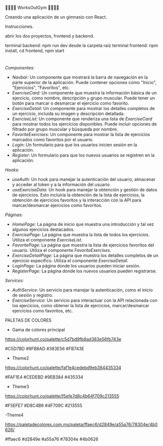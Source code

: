 🏋️‍♀️🏋️‍♀️ WorksOutGym 🏋️‍♀️🏋️‍♀️

Creando una aplicación de un gimnasio con React.

Instrucciones.

abrir los dos proyectos, frontend y backend.

terminal backend: npm run dev desde la carpeta raiz
terminal frontend: npm install, cd frontend, npm start

#

_Componentes:_

- _Navbar:_ Un componente que mostrará la barra de navegación en la parte superior de la aplicación. Puede contener opciones como "Inicio", "Ejercicios", "Favoritos", etc.
- _ExerciseCard:_ Un componente que muestra la información básica de un ejercicio, como nombre, descripción y grupo muscular. Puede tener un botón para marcar o desmarcar el ejercicio como favorito.
- _ExerciseDetail:_ Un componente para mostrar los detalles completos de un ejercicio, incluida su imagen y descripción detallada.
- _ExerciseList:_ Un componente que renderiza una lista de _ExerciseCard_ para mostrar todos los ejercicios disponibles. Puede incluir opciones de filtrado por grupo muscular y búsqueda por nombre.
- _FavoriteExercises:_ Un componente para mostrar la lista de ejercicios marcados como favoritos por el usuario.
- _Login:_ Un formulario para que los usuarios inicien sesión en la aplicación.
- _Register:_ Un formulario para que los nuevos usuarios se registren en la aplicación.

_Hooks:_

- _useAuth:_ Un hook para manejar la autenticación del usuario, almacenar y acceder al token y a la información del usuario.
- _useExerciseData:_ Un hook para manejar la obtención y gestión de datos de ejercicios. Esto incluiría la obtención de la lista de ejercicios, la obtención de ejercicios favoritos y la interacción con la API para marcar/desmarcar ejercicios como favoritos.

_Páginas:_

- _HomePage:_ La página de inicio que muestra una introducción y tal vez algunos ejercicios destacados.
- _ExercisePage:_ La página que muestra la lista de todos los ejercicios. Utiliza el componente _ExerciseList_.
- _FavoritePage:_ La página que muestra la lista de ejercicios favoritos del usuario. Utiliza el componente _FavoriteExercises_.
- _ExerciseDetailPage:_ La página que muestra los detalles completos de un ejercicio específico. Utiliza el componente _ExerciseDetail_.
- _LoginPage:_ La página donde los usuarios pueden iniciar sesión.
- _RegisterPage:_ La página donde los nuevos usuarios pueden registrarse.

_Services:_

- _AuthService:_ Un servicio para manejar la autenticación, como el inicio de sesión y registro.
- _ExerciseService:_ Un servicio para interactuar con la API relacionada con los ejercicios, como obtener la lista de ejercicios, marcar/desmarcar ejercicios como favoritos, etc.

PALETAS DE COLORES

- Gama de colores principal

https://colorhunt.co/palette/c5d7bd9fb8ad383e56fb743e

#C5D7BD
#9FB8AD
#383E56
#FB743E

- Theme2

https://colorhunt.co/palette/faf1e4cedebd9eb384435334

#FAF1E4
#CEDEBD
#9EB384
#435334

- Theme3

https://colorhunt.co/palette/f5efe7d8c4b64f709c213555

#F5EFE7
#D8C4B6
#4F709C
#213555

-Theme4

https://paletadecolores.com.mx/paleta/ffaec6/d2849e/a55a76/78304e/4b0626/

#ffaec6
#d2849e
#a55a76
#78304e
#4b0626
